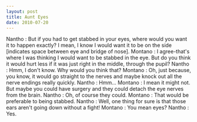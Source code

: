 ```yaml
---
layout: post
title: Aunt Eyes
date: 2010-07-20
---
```

  Nantho  : But if you had
      to get stabbed in your eyes, where would you want it to happen exactly? I mean, I know I would
      want it to be on the side [indicates space between eye and bridge of nose].    Montano  : I agree-that's where I was
      thinking I would want to be stabbed in the eye. But do you think it would hurt less if it was
      just right in the middle, through the pupil?    Nantho  : Hmm, I don't know. Why would you think that?    Montano  : Oh, just because, you know,
      it would go straight to the nerves and maybe knock out all the nerve endings really
      quickly.    Nantho  : Hmm...    Montano  : I mean it might not. But
      maybe you could have surgery and they could detach the eye nerves from the brain.    Nantho  : Oh, of course they
      could.    Montano  : That would be
      preferable to being stabbed.    Nantho  : Well, one thing for sure is that those ears aren't going down
      without a fight!    Montano  : You
      mean eyes?    Nantho  :
      Yes.